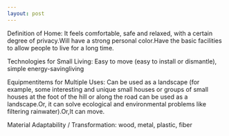 ```yaml
---
layout: post
---
```

Definition of Home:
It feels comfortable, safe and relaxed, with a certain degree of privacy.Will have a strong personal color.Have the basic facilities to allow people to live for a long time.

Technologies for Small Living: 
Easy to move (easy to install or dismantle), simple energy-savingliving 

Equipmentitems for Multiple Uses: 
Can be used as a landscape (for example, some interesting and unique small houses or groups of small houses at the foot of the hill or along the road can be used as a landscape.Or, it can solve ecological and environmental problems like filtering rainwater).Or,It can move.

Material Adaptability / Transformation:
wood, metal, plastic, fiber


[jekyll-docs]: http://jekyllrb.com/docs/home
[jekyll-gh]:   https://github.com/jekyll/jekyll
[jekyll-talk]: https://talk.jekyllrb.com/
